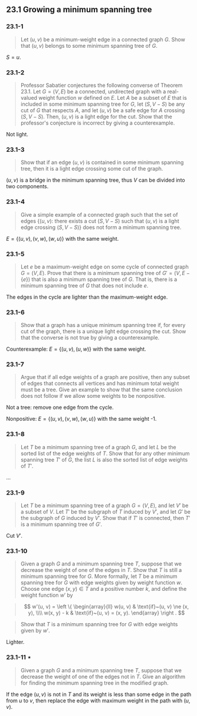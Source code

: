 ## 23.1 Growing a minimum spanning tree

### 23.1-1

> Let $(u, v)$ be a minimum-weight edge in a connected graph $G$. Show that $(u, v)$ belongs to some minimum spanning tree of $G$.

$S = {u}$.

### 23.1-2

> Professor Sabatier conjectures the following converse of Theorem 23.1. Let $G = (V, E)$ be a connected, undirected graph with a real-valued weight function $w$ defined on $E$. Let $A$ be a subset of $E$ that is included in some minimum spanning tree for $G$, let $(S, V - S)$ be any cut of $G$ that respects $A$, and let $(u, v)$ be a safe edge for $A$ crossing $(S, V - S)$. Then, $(u, v)$ is a light edge for the cut. Show that the professor's conjecture is incorrect by giving a counterexample.

Not light.

### 23.1-3

> Show that if an edge $(u, v)$ is contained in some minimum spanning tree, then it is a light edge crossing some cut of the graph.

$(u, v)$ is a bridge in the minimum spanning tree, thus $V$ can be divided into two components.

### 23.1-4

> Give a simple example of a connected graph such that the set of edges $\{(u, v):$ there exists a cut $(S, V - S)$ such that $(u, v)$ is a light edge crossing $(S, V - S)\}$ does not form a minimum spanning tree.

$E = \{(u, v), (v, w), (w, u)\}$ with the same weight.

### 23.1-5

> Let $e$ be a maximum-weight edge on some cycle of connected graph $G = (V, E)$. Prove that there is a minimum spanning tree of $G' = (V, E - \{e\})$ that is also a minimum spanning tree of $G$. That is, there is a minimum spanning tree of $G$ that does not include $e$.

The edges in the cycle are lighter than the maximum-weight edge.

### 23.1-6

> Show that a graph has a unique minimum spanning tree if, for every cut of the graph, there is a unique light edge crossing the cut. Show that the converse is not true by giving a counterexample.

Counterexample: $E = \{(u, v), (u, w)\}$ with the same weight.

### 23.1-7

> Argue that if all edge weights of a graph are positive, then any subset of edges that connects all vertices and has minimum total weight must be a tree. Give an example to show that the same conclusion does not follow if we allow some weights to be nonpositive.

Not a tree: remove one edge from the cycle.

Nonpositive: $E = \{(u, v), (v, w), (w, u)\}$ with the same weight -1.

### 23.1-8

> Let $T$ be a minimum spanning tree of a graph $G$, and let $L$ be the sorted list of the edge weights of $T$. Show that for any other minimum spanning tree $T'$ of $G$, the list $L$ is also the sorted list of edge weights of $T'$.

$\dots$

### 23.1-9

> Let $T$ be a minimum spanning tree of a graph $G = (V, E)$, and let $V'$ be a subset of $V$. Let $T'$ be the subgraph of $T$ induced by $V'$, and let $G'$ be the subgraph of $G$ induced by $V'$. Show that if $T'$ is connected, then $T'$ is a minimum spanning tree of $G'$.

Cut $V'$.

### 23.1-10

> Given a graph $G$ and a minimum spanning tree $T$, suppose that we decrease the weight of one of the edges in $T$. Show that $T$ is still a minimum spanning tree for $G$. More formally, let $T$ be a minimum spanning tree for $G$ with edge weights given by weight function $w$. Choose one edge $(x, y) \in T$ and a positive number $k$, and define the weight function $w'$ by

> $$
w'(u, v) = \left \{
\begin{array}{ll}
w(u, v) & \text{if}~(u, v) \ne (x, y), \\\\
w(x, y) - k & \text{if}~(u, v) = (x, y).
\end{array}
\right .
$$

> Show that $T$ is a minimum spanning tree for $G$ with edge weights given by $w'$.

Lighter.

### 23.1-11 $\star$

> Given a graph $G$ and a minimum spanning tree $T$, suppose that we decrease the weight of one of the edges not in $T$. Give an algorithm for finding the minimum spanning tree in the modified graph.

If the edge $(u, v)$ is not in $T$ and its weight is less than some edge in the path from $u$ to $v$, then replace the edge with maximum weight in the path with $(u, v)$.
